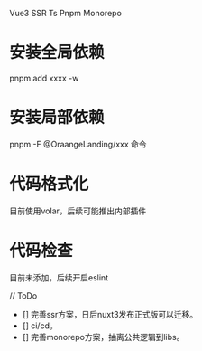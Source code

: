 Vue3 SSR Ts Pnpm Monorepo

# 安装全局依赖
pnpm add xxxx -w

# 安装局部依赖
pnpm -F @OraangeLanding/xxx 命令

# 代码格式化
目前使用volar，后续可能推出内部插件

# 代码检查
目前未添加，后续开启eslint

// ToDo
- [] 完善ssr方案，日后nuxt3发布正式版可以迁移。
- [] ci/cd。
- [] 完善monorepo方案，抽离公共逻辑到libs。
